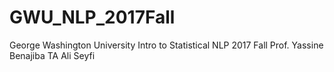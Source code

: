 # GWU_NLP_2017Fall

George Washington University
Intro to Statistical NLP
2017 Fall
Prof. Yassine Benajiba
TA  Ali Seyfi
